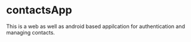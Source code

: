 # contactsApp
This is a web as well as android based appilcation for authentication and managing contacts.
